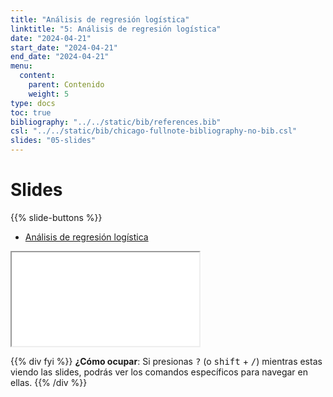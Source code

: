```yaml
---
title: "Análisis de regresión logística"
linktitle: "5: Análisis de regresión logística"
date: "2024-04-21"
start_date: "2024-04-21"
end_date: "2024-04-21"
menu:
  content:
    parent: Contenido
    weight: 5
type: docs
toc: true
bibliography: "../../static/bib/references.bib"
csl: "../../static/bib/chicago-fullnote-bibliography-no-bib.csl"
slides: "05-slides"
---
```


# Slides

{{% slide-buttons %}}

<ul class="nav nav-tabs" id="slide-tabs" role="tablist">
<li class="nav-item">
<a class="nav-link active" id="análisis-de-regresión-logística-tab" data-toggle="tab" href="#análisis-de-regresión-logística" role="tab" aria-controls="análisis-de-regresión-logística" aria-selected="true">Análisis de regresión logística</a>
</li>
</ul>

<div id="slide-tabs" class="tab-content">

<div id="análisis-de-regresión-logística" class="tab-pane fade show active" role="tabpanel" aria-labelledby="análisis-de-regresión-logística-tab">

<div class="embed-responsive embed-responsive-16by9">

<iframe class="embed-responsive-item" src="/slides/05-slides.html#1">
</iframe>

</div>

</div>

</div>

{{% div fyi %}}
**¿Cómo ocupar**: Si presionas <kbd>?</kbd> (o <kbd>shift</kbd> + <kbd>/</kbd>) mientras estas viendo las slides, podrás ver los comandos específicos para navegar en ellas.
{{% /div %}}
